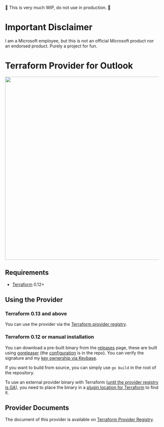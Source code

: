 🚧 This is very much WIP, do not use in production. 🚧

# Important Disclaimer

I am a Microsoft employee, but this is not an official Microsoft product nor an endorsed product. Purely a project for fun.

# Terraform Provider for Outlook

<img src="https://cdn.rawgit.com/hashicorp/terraform-website/master/content/source/assets/images/logo-hashicorp.svg" width="600px">


## Requirements

- [Terraform](https://www.terraform.io/downloads.html) 0.12+

## Using the Provider 

### Terraform 0.13 and above

You can use the provider via the [Terraform provider registry](https://registry.terraform.io/providers/magodo/outlook).

### Terraform 0.12 or manual installation

You can download a pre-built binary from the [releases](https://github.com/magodo/terraform-provider-outlook/releases) page, these are built using [goreleaser](https://goreleaser.com/) (the [configuration](.goreleaser.yml) is in the repo). You can verify the signature and my [key ownership via Keybase](https://keybase.io/magodo).

If you want to build from source, you can simply use `go build` in the root of the repository.

To use an external provider binary with Terraform ([until the provider registry is GA](https://www.hashicorp.com/blog/announcing-providers-in-the-new-terraform-registry/)), you need to place the binary in a [plugin location for Terraform](https://www.terraform.io/docs/configuration/providers.html#third-party-plugins) to find it.

## Provider Documents

The document of this provider is available on [Terraform Provider Registry](https://registry.terraform.io/providers/magodo/outlook/latest/docs).

